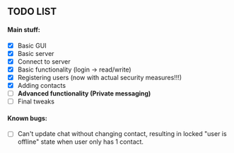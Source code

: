 ## TODO LIST

#### Main stuff:
- [X] Basic GUI
- [X] Basic server
- [X] Connect to server
- [X] Basic functionality (login -> read/write)
- [X] Registering users (now with actual security measures!!!)
- [X] Adding contacts
- [ ] **Advanced functionality (Private messaging)**
- [ ] Final tweaks

#### Known bugs:
- [ ] Can't update chat without changing contact, resulting in locked "user is offline" state when user only has 1 contact.

